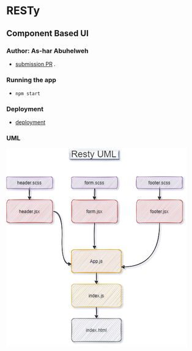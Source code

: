 # RESTy
## Component Based UI
### Author: As-har Abuhelweh
* [submission PR](https://github.com/asharabuhelweh/notes/pull/2) .

### Running the app
- `npm start`

### Deployment

* [deployment](https://resty-ashar.herokuapp.com/)

### UML
![](UML.png)
